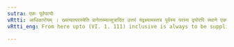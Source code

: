 ```yaml
---
sutra: एकः पूर्वपरयोः
vRtti: आधिकारोयम् । ख्यत्यात्परस्येति प्रागेतस्मात्सूत्रादित उत्तरं यद्वक्ष्यामस्तत्र पूर्वस्य परस्य द्वयोरपि स्थाने एकादेशो भवतीत्येतद्वेदितव्यम् ॥
vRtti_eng: From here upto (VI. 1. 111) inclusive is always to be supplied the phrase 'for the preceding and the following one is substituted'.

---
```

